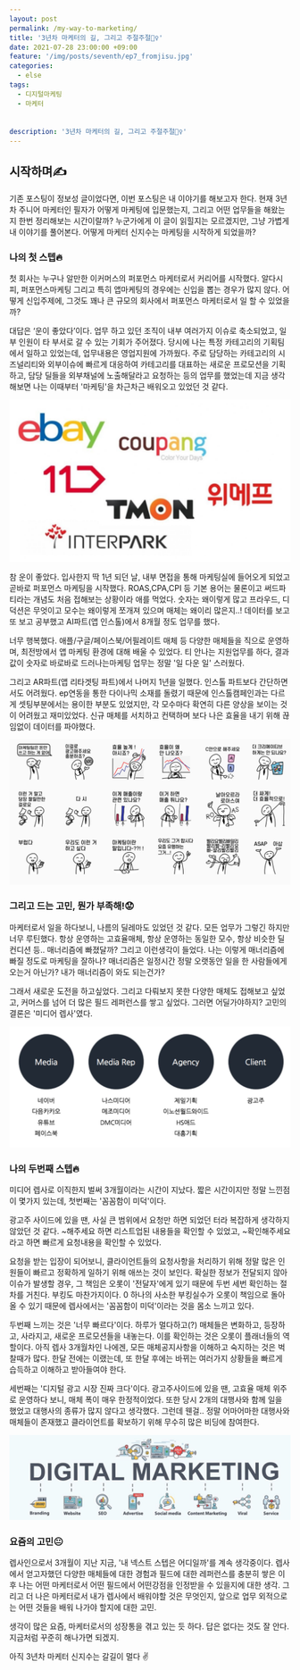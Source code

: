 ```yaml
---
layout: post
permalink: /my-way-to-marketing/
title: '3년차 마케터의 길, 그리고 주절주절🧍‍♀️‍'
date: 2021-07-28 23:00:00 +09:00
feature: '/img/posts/seventh/ep7_fromjisu.jpg'
categories:
  - else
tags:
  - 디지털마케팅
  - 마케터


description: '3년차 마케터의 길, 그리고 주절주절🧍‍♀️'
---
```


## 시작하며✍️

  기존 포스팅이 정보성 글이었다면, 이번 포스팅은 내 이야기를 해보고자 한다. 현재 3년차 주니어 마케터인 필자가 어떻게 마케팅에 입문했는지, 그리고 어떤 업무들을 해왔는지 한번 정리해보는 시간이랄까? 누군가에게 이 글이 읽힐지는 모르겠지만, 그냥 가볍게 내 이야기를 풀어본다. 어떻게 마케터 신지수는 마케팅을 시작하게 되었을까?


### 나의 첫 스텝🔥

첫 회사는 누구나 알만한 이커머스의 퍼포먼스 마케터로서 커리어를 시작했다. 알다시피, 퍼포먼스마케팅 그리고 특히 앱마케팅의 경우에는 신입을 뽑는 경우가 많지 않다. 어떻게 신입주제에, 그것도 꽤나 큰 규모의 회사에서 퍼포먼스 마케터로서 일 할 수 있었을까?

대답은 ‘운이 좋았다’이다. 업무 하고 있던 조직이 내부 여러가지 이슈로 축소되었고, 일부 인원이 타 부서로 갈 수 있는 기회가 주어졌다. 당시에 나는 특정 카테고리의 기획팀에서 일하고 있었는데, 업무내용은 영업지원에 가까웠다. 주로 담당하는 카테고리의 시즈널리티와 외부이슈에 빠르게 대응하여 카테고리를 대표하는 새로운 프로모션을 기획하고, 담당 딜들을 외부채널에 노출해달라고 요청하는 등의 업무를 했었는데 지금 생각해보면 나는 이때부터 '마케팅'을 차근차근 배워오고 있었던 것 같다.


![이커머스](/img/posts/seventh/img10.JPG)

참 운이 좋았다. 입사한지 딱 1년 되던 날, 내부 면접을 통해 마케팅실에 들어오게 되었고 곧바로 퍼포먼스 마케팅을 시작했다. ROAS,CPA,CPI 등 기본 용어는 물론이고 써드파티라는 개념도 처음 접해보는 상황이라 애를 먹었다. 숫자는 왜이렇게 많고 프라우드, 디덕션은 무엇이고 모수는 왜이렇게 쪼개져 있으며 매체는 왜이리 많은지..! 데이터를 보고 또 보고 공부했고 AI파트(앱 인스톨)에서 8개월 정도 업무를 했다.

너무 행복했다. 애플/구글/페이스북/어필레이트 매체 등 다양한 매체들을 직으로 운영하며, 최전방에서 앱 마케팅 환경에 대해 배울 수 있었다. 티 안나는 지원업무를 하다, 결과값이 숫자로 바로바로 드러나는마케팅 업무는 정말 '일 다운 일' 스러웠다.

그리고 AR파트(앱 리타겟팅 파트)에서 나머지 1년을 일했다. 인스톨 파트보다 간단하면서도 어려웠다. ep연동을 통한 다이나믹 소재를 돌렸기 때문에 인스톨캠페인과는 다르게 셋팅부분에서는 용이한 부분도 있었지만, 각 모수마다 확연히 다른 양상을 보이는 것이 어려웠고 재미있었다. 신규 매체를 서치하고 컨택하며 보다 나은 효율을 내기 위해 끊임없이 데이터를 파야했다.

![마케팅이모티콘](/img/posts/seventh/img2.JPG)  

### 그리고 드는 고민, 뭔가 부족해!😟


마케터로서 일을 하다보니, 나름의 딜레마도 있었던 것 같다. 모든 업무가 그렇긴 하지만 너무 루틴했다. 항상 운영하는 고효율매체, 항상 운영하는 동일한 모수, 항상 비슷한 딜 컨디션 등..  매너리즘에 빠졌달까? 그리고 이런생각이 들었다. 나는 이렇게 매너리즘에 빠질 정도로 마케팅을 잘하나? 매너리즘은 일정시간 정말 오랫동안 일을 한 사람들에게 오는거 아닌가? 내가 매너리즘이 와도 되는건가?

그래서 새로운 도전을 하고싶었다. 그리고 다뤄보지 못한 다양한 매체도 접해보고 싶었고, 커머스를 넘어 더 많은 필드 레퍼런스를 쌓고 싶었다. 그러면 어딜가야하지? 고민의 결론은 '미디어 렙사'였다.

![광고시장](/img/posts/seventh/img3.JPG)

### 나의 두번째 스텝🔥

미디어 렙사로 이직한지 벌써 3개월이라는 시간이 지났다. 짧은 시간이지만 정말 느낀점이 몇가지 있는데, 첫번째는 '꼼꼼함이 미덕'이다.

 광고주 사이드에 있을 땐, 사실 큰 범위에서 요청만 하면 되었던 터라 복잡하게 생각하지 않았던 것 같다. ~해주세요 하면 리스트업된 내용들을 확인할 수 있었고, ~확인해주세요라고 하면 빠르게 요청내용을 확인할 수 있었다.

 요청을 받는 입장이 되어보니, 클라이언트들의 요청사항을 처리하기 위해 정말 많은 인원들이 빠르고 정확하게 일하기 위해 애쓰는 것이 보인다. 확실한 정보가 전달되지 않아 이슈가 발생할 경우, 그 책임은 오롯이 '전달자'에게 있기 때문에 두번 세번 확인하는 절차를 거친다. 부킹도 마찬가지이다. 0 하나의 사소한 부킹실수가 오롯이 책임으로 돌아올 수 있기 때문에 렙사에서는 '꼼꼼함이 미덕'이라는 것을 몸소 느끼고 있다.

 두번째 느끼는 것은 '너무 빠르다'이다. 하루가 멀다하고(?) 매체들은 변화하고, 등장하고, 사라지고, 새로운 프로모션들을 내놓는다. 이를 확인하는 것은 오롯이 플래너들의 역할이다. 아직 렙사 3개월차인 나에겐, 모든 매체공지사항을 이해하고 숙지하는 것은 벅찰때가 많다. 한달 전에는 이랬는데, 또 한달 후에는 바뀌는 여러가지 상황들을 빠르게 습득하고 이해하고 받아들여야 한다.

세번째는 '디지털 광고 시장 진짜 크다'이다. 광고주사이드에 있을 땐, 고효율 매체 위주로 운영하다 보니, 매체 폭이 매우 한정적이었다. 또한 당시 2개의 대행사와 함께 일을 했었고 대행사의 종류가 많지 않다고 생각했다. 그런데 웬걸.. 정말 어마어마한 대행사와 매체들이 존재했고 클라이언트를 확보하기 위해 무수히 많은 비딩에 참여한다.

![디지털마케팅](/img/posts/seventh/img4.JPG)

### 요즘의 고민😐

렙사인으로서 3개월이 지난 지금, '내 넥스트 스텝은 어디일까'를 계속 생각중이다. 렙사에서 얻고자했던 다양한 매체들에 대한 경험과 필드에 대한 레퍼런스를 충분히 쌓은 이후 나는 어떤 마케터로서 어떤 필드에서 어떤강점을 인정받을 수 있을지에 대한 생각. 그리고 더 나은 마케터로서 내가 렙사에서 배워야할 것은 무엇인지, 앞으로 업무 외적으로는 어떤 것들을 배워 나가야 할지에 대한 고민.

생각이 많은 요즘, 마케터로서의 성장통을 겪고 있는 듯 하다.
답은 없다는 것도 잘 안다. 지금처럼 꾸준히 해나가면 되겠지.


아직 3년차 마케터 신지수는 갈길이 멀다 ✌
